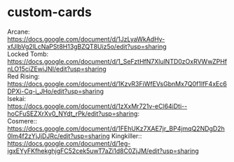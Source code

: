 # custom-cards

Arcane: \
https://docs.google.com/document/d/1JzLyaWkAdHy-xfJIbVg2lLcNaPSt8H13gBZQT8Uiz5o/edit?usp=sharing \
Locked Tomb: \
https://docs.google.com/document/d/1_SeFztHfN7XlulNTD0zOxRVWwZPHfnLO15ciZEwiJNI/edit?usp=sharing \
Red Rising: \
https://docs.google.com/document/d/1KzvR3FiWfEVsGbnMx7Q0f1IfF4xEc6DPXi-Cq-i_JHo/edit?usp=sharing \
Isekai: \
https://docs.google.com/document/d/1zXxMr721v-eCl64iDti--hoCFuSEZXrXv0_NYdt_rPk/edit?usp=sharing: \
Cosmere:: \
https://docs.google.com/document/d/1FEhUKz7XAE7jr_BP4jmqQ2NDgD2h0lm4f2zYjJjDJRc/edit?usp=sharing
Kingkiller:: \
https://docs.google.com/document/d/1eg-igxEYyFKfhekghjgFC52cek5uwT7aZi1d8C0ZjJM/edit?usp=sharing